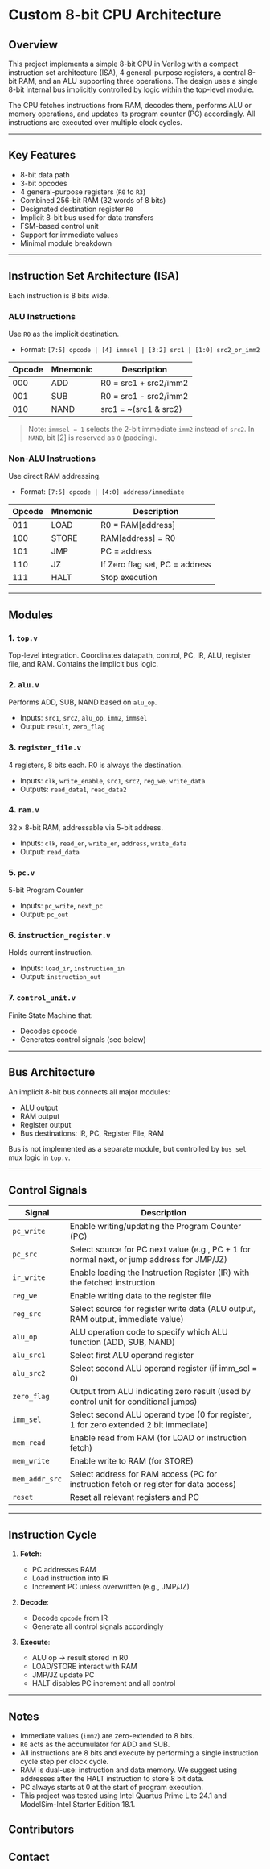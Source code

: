 # Custom 8-bit CPU Architecture

## Overview

This project implements a simple 8-bit CPU in Verilog with a compact instruction set architecture (ISA), 4 general-purpose registers, a central 8-bit RAM, and an ALU supporting three operations. The design uses a single 8-bit internal bus implicitly controlled by logic within the top-level module.

The CPU fetches instructions from RAM, decodes them, performs ALU or memory operations, and updates its program counter (PC) accordingly. All instructions are executed over multiple clock cycles.

---

## Key Features

* 8-bit data path
* 3-bit opcodes
* 4 general-purpose registers (`R0` to `R3`)
* Combined 256-bit RAM (32 words of 8 bits)
* Designated destination register `R0`
* Implicit 8-bit bus used for data transfers
* FSM-based control unit
* Support for immediate values
* Minimal module breakdown

---

## Instruction Set Architecture (ISA)

Each instruction is 8 bits wide.

### ALU Instructions

Use `R0` as the implicit destination.

* Format: `[7:5] opcode | [4] immsel | [3:2] src1 | [1:0] src2_or_imm2`

| Opcode | Mnemonic | Description            |
| ------ | -------- | ---------------------- |
| 000    | ADD      | R0 = src1 + src2/imm2  |
| 001    | SUB      | R0 = src1 - src2/imm2  |
| 010    | NAND     | src1 = \~(src1 & src2) |

> Note: `immsel = 1` selects the 2-bit immediate `imm2` instead of `src2`.
> In `NAND`, bit \[2] is reserved as `0` (padding).

### Non-ALU Instructions

Use direct RAM addressing.

* Format: `[7:5] opcode | [4:0] address/immediate`

| Opcode | Mnemonic | Description                    |
| ------ | -------- | ------------------------------ |
| 011    | LOAD     | R0 = RAM\[address]             |
| 100    | STORE    | RAM\[address] = R0             |
| 101    | JMP      | PC = address                   |
| 110    | JZ       | If Zero flag set, PC = address |
| 111    | HALT     | Stop execution                 |

---

## Modules

### 1. `top.v`

Top-level integration. Coordinates datapath, control, PC, IR, ALU, register file, and RAM. Contains the implicit bus logic.

### 2. `alu.v`

Performs ADD, SUB, NAND based on `alu_op`.

* Inputs: `src1`, `src2`, `alu_op`, `imm2`, `immsel`
* Output: `result`, `zero_flag`

### 3. `register_file.v`

4 registers, 8 bits each. R0 is always the destination.

* Inputs: `clk`, `write_enable`, `src1`, `src2`, `reg_we`, `write_data`
* Outputs: `read_data1`, `read_data2`

### 4. `ram.v`

32 x 8-bit RAM, addressable via 5-bit address.

* Inputs: `clk`, `read_en`, `write_en`, `address`, `write_data`
* Output: `read_data`

### 5. `pc.v`

5-bit Program Counter

* Inputs: `pc_write`, `next_pc`
* Output: `pc_out`

### 6. `instruction_register.v`

Holds current instruction.

* Inputs: `load_ir`, `instruction_in`
* Output: `instruction_out`

### 7. `control_unit.v`

Finite State Machine that:

* Decodes opcode
* Generates control signals (see below)

---

## Bus Architecture

An implicit 8-bit bus connects all major modules:

* ALU output
* RAM output
* Register output
* Bus destinations: IR, PC, Register File, RAM

Bus is not implemented as a separate module, but controlled by `bus_sel` mux logic in `top.v`.

---

## Control Signals

| Signal              | Description                                                                                |
| ------------------- | ------------------------------------------------------------------------------------------ |
| `pc_write`          | Enable writing/updating the Program Counter (PC)                                           |
| `pc_src`            | Select source for PC next value (e.g., PC + 1 for normal next, or jump address for JMP/JZ) |
| `ir_write`          | Enable loading the Instruction Register (IR) with the fetched instruction                  |
| `reg_we`            | Enable writing data to the register file                                                   |
| `reg_src`           | Select source for register write data (ALU output, RAM output, immediate value)            |
| `alu_op`            | ALU operation code to specify which ALU function (ADD, SUB, NAND)                          |
| `alu_src1`          | Select first ALU operand register                                                          |
| `alu_src2`          | Select second ALU operand register (if imm_sel = 0)                                        |
| `zero_flag`         | Output from ALU indicating zero result (used by control unit for conditional jumps)        |
| `imm_sel`           | Select second ALU operand type (0 for register, 1 for zero extended 2 bit immediate)       |
| `mem_read`          | Enable read from RAM (for LOAD or instruction fetch)                                       |
| `mem_write`         | Enable write to RAM (for STORE)                                                            |
| `mem_addr_src`      | Select address for RAM access (PC for instruction fetch or register for data access)       |
| `reset`             | Reset all relevant registers and PC                                                        |

---

## Instruction Cycle

1. **Fetch**:

   * PC addresses RAM
   * Load instruction into IR
   * Increment PC unless overwritten (e.g., JMP/JZ)

2. **Decode**:

   * Decode `opcode` from IR
   * Generate all control signals accordingly

3. **Execute**:

   * ALU op → result stored in R0
   * LOAD/STORE interact with RAM
   * JMP/JZ update PC
   * HALT disables PC increment and all control

---

## Notes

* Immediate values (`imm2`) are zero-extended to 8 bits.
* `R0` acts as the accumulator for ADD and SUB.
* All instructions are 8 bits and execute by performing a single instruction cycle step per clock cycle.
* RAM is dual-use: instruction and data memory. We suggest using addresses after the HALT instruction to store 8 bit data.
* PC always starts at 0 at the start of program execution.
* This project was tested using Intel Quartus Prime Lite 24.1 and ModelSim-Intel Starter Edition 18.1.

## Contributors

## Contact
